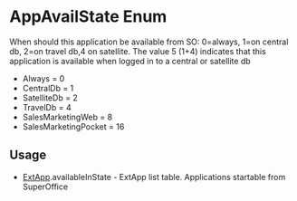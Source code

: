 <properties generated="1" SortOrder="990" />

# AppAvailState Enum

When should this application be available from SO: 0=always, 1=on central db, 2=on travel db,4 on satellite. The value 5 (1+4) indicates that this application is available when logged in to a central or satellite db

* Always = 0
* CentralDb = 1
* SatelliteDb = 2
* TravelDb = 4
* SalesMarketingWeb = 8
* SalesMarketingPocket = 16

## Usage
* [ExtApp](ExtApp.md).availableInState - ExtApp list table. Applications startable from SuperOffice

